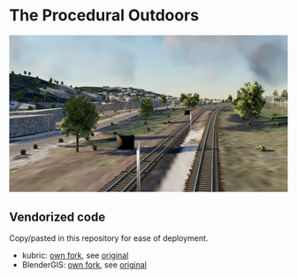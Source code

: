 # The Procedural Outdoors

![](https://github.com/gabriel-v/all-tracks-no-trains/raw/main/v1-bush/frames/895.png)

## Vendorized code

Copy/pasted in this repository for ease of deployment.

- kubric: [own fork](https://github.com/gabriel-v/kubric), see [original](https://github.com/google-research/kubric)
- BlenderGIS: [own fork](https://github.com/gabriel-v/BlenderGIS), see [original](https://github.com/domlysz/BlenderGIS)
